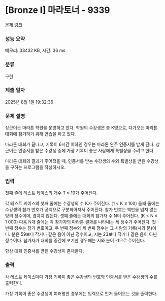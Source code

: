 # [Bronze I] 마라토너 - 9339 

[문제 링크](https://www.acmicpc.net/problem/9339) 

### 성능 요약

메모리: 33432 KB, 시간: 36 ms

### 분류

구현

### 제출 일자

2025년 8월 1일 19:32:36

### 문제 설명

<p>상근이는 마라톤 학원을 운영하고 있다. 학원의 수강생은 총 K명으로, 다가오는 마라톤 대회에 참가하기 위해 연습을 하고 있다.</p>

<p>마라톤 대회가 끝나고, 기록이 6시간 이하인 경우는 마라톤 완주 인증서를 받게 된다. 상근이는 인증서를 받은 수강생 중에 가장 기록이 좋은 사람에게 특별상을 주려고 한다.</p>

<p>마라톤 대회의 결과가 주어졌을 때, 인증서를 받는 수강생의 수와 특별상을 받은 수강생을 구하는 프로그램을 작성하시오.</p>

### 입력 

 <p>첫째 줄에 테스트 케이스의 개수 T ≤ 10가 주어진다.</p>

<p>각 테스트 케이스의 첫째 줄에는 수강생의 수 K가 주어진다. (1 < K ≤ 100) 둘째 줄에는 수강생의 참가 번호가 공백으로 구분되어져서 주어진다. 참가 번호는 백만을 넘지 않는 양의 정수이며, 겹치지 않는다. 셋째 줄에는 대회의 참가자 수 N이 주어진다. (K < N ≤ 1 000) 다음 N개 줄에는 각 참가자의 마라톤 결과를 나타내는 세 정수가 주어진다. 첫 번째 정수는 참가 번호이고, 두 번째 정수와 세 번째 정수는 그 사람의 기록(시와 분)이다. 분은 59보다 작거나 같은 음이 아닌 정수이고, 시는 23보다 작거나 같은 음이 아닌 정수이다. 참가자가 대회를 중간에 포기한 경우에는 시와 분이 -1으로 주어진다.</p>

<p>항상 대회 인증서를 받은 수강생이 존재한다.</p>

### 출력 

 <p>각 테스트 케이스마다 가장 기록이 좋은 수강생의 번호와 인증서를 받은 수강생의 수를 출력한다.</p>

<p>가장 기록이 좋은 수강생이 여러명인 경우에는 입력으로 먼저 들어오는 것을 출력한다.</p>

